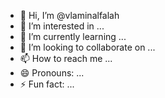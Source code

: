 - 👋 Hi, I’m @vlaminalfalah
- 👀 I’m interested in ...
- 🌱 I’m currently learning ...
- 💞️ I’m looking to collaborate on ...
- 📫 How to reach me ...
- 😄 Pronouns: ...
- ⚡ Fun fact: ...

<!---
vlaminalfalah/vlaminalfalah is a ✨ special ✨ repository because its `README.md` (this file) appears on your GitHub profile.
You can click the Preview link to take a look at your changes.
--->
